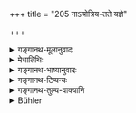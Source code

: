 +++
title = "205 नाऽश्रोत्रिय-तते यज्ञे"

+++

<details><summary>गङ्गानथ-मूलानुवादः</summary>

The Brāhmaṇa shall never eat at a sacrifice performed by one who has not learnt the Veda; or at one performed by a village-priest, or at one offered by a woman or a eunuch.—(205).
</details>

<details><summary>मेधातिथिः</summary>

तत्र भोजनम् एव तावद् अर्थित्वाद् यत्र कुत्रचित् प्राप्तं निषिध्यते । **अश्रोत्रियो** ऽनधीयानस् तेन **तते** प्रारब्धे **यज्ञ** ऋत्विग्भिर् वाश्रोत्रियैस् **तते** **न भुञ्जीत ब्राह्मणः** । **ग्रामयाजी** ग्रामयाजकस् तेन यत्र हूयते, यत्र च **स्त्री** होमं करोति । छान्दोग्ये हि स्त्रीणां गृह्यस्मृतिकारैर् अग्निहोत्रहोम उक्तो ऽतस् तं पश्यन् प्रतिषेधति । 

- अथ वा यत्र यज्ञे स्त्री प्रधानं भर्ता दारिद्र्यादिदोषैर् उपहतः स्त्री च सौदायिकेन धनेन ज्ञातिबलेन च दर्पिता तत्रायं प्रतिषेधः । 

- **क्लीबो** नपुंसकम् ॥ ४.२०५ ॥
</details>

<details><summary>गङ्गानथ-भाष्यानुवादः</summary>

The preceding verse has closed the section on Positive Duties; now begins the section on prohibitions (Negative Duties).

Among the various acts it is that of eating which is likely to be done at random,—food being what is sought after most; hence the text proceeds with prohibitions regarding the act of eating.

‘*Aśrotriya*,’ ‘*Non-śrotriya*,’ is *one who has not learnt the Veda*; at the sacrifice ‘*performed*’—undertaken—by him,—or at sacrifice at which the officiating priests are ignorant of the *Veda*—‘*the Brāhmaṇa shall not eat*.’

‘*Village-priest*,’—one who officiates as the priest of the entire village; where such a person, or a woman, offers the sacrifice.

In the *Chāndogya*, the authors of the *Gṛhya* -rules have described the performance of sacrifices by women, and it is in view of this that the text forbids eating at such sacrifices. Or, the prohibition may refer to that sacrifice at which the woman is the principal performer; her husband being beset with poverty and other disqualifications, and the woman being proud of the wealth acquired by her as dowry, or of the wealth possessed by her relations.

‘*Eunuch*’— wanting in masculinity.—(205)
</details>

<details><summary>गङ्गानथ-टिप्पन्यः</summary>

This verse is quoted in *Mitākṣarā* (on 3.290);—in *Madanapārijāta* (p. 944);—and in *Vīramitrodaya* (Āhnika, p. 494), which explains ‘*aśrotriyatate*’ as ‘that which is performed by such priests or sacrifices as are devoid of Vedic learning’; this prohibition must mean that one should not eat at such a sacrifice, even *after Agniṣomīya-Vapāyāga*; as regards the time before this, eating at a sacrifice is already forbidden by the general rule that ‘one should not eat the food belonging to one who has been initiated for a sacrificial performance’;—‘*grāmayājin*’ is one who performs sacrifices for groups of men; and one should not eat at a sacrifice where such a priest makes the offerings;—nor should one eat at a house where *Vaiśvadeva* and other offerings have been made by a woman; this must be taken as applying to cases where such priests are available, for where they are not available, even women fire permitted to make the offerings;—‘*klība*’ is ‘impotent’.

It is quoted in *Hemādri* (Śrāddha, p. 770);—and in *Prāyaścittaviveka* (p. 259), which adds the following notes—‘*aśrotrīya*’, one who has not learnt the Veda,—‘*grāmayājī*’, one who officiates as priest at the Śrāddha and other performances by several persons, or performs propitiatory rites for others; one should not go to a sacrifice where such a man happens to be the *Hotṛ*, priest.
</details>

<details><summary>गङ्गानथ-तुल्य-वाक्यानि</summary>

*Gautama* (17.11).—‘He shall keep away from honour at the hands of
unequals.’

*Āpastamba* (1.19.27).—‘The eunuch also.’

*Vaśiṣṭha* (14.14).—‘He shall not take part in ceremonies performed by
one who serves as the priest of many persons, or by one who initiates many persons.’
</details>

<details><summary>Bühler</summary>

205	A Brahmana must never eat (a dinner given) at a sacrifice that is offered by one who is not a Srotriya, by one who sacrifices for a multitude of men, by a woman, or by a eunuch.
</details>
